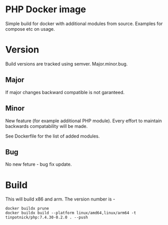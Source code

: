 
# PHP Docker image

Simple build for docker with additional modules from source. Examples for compose etc on usage.

# Version

Build versions are tracked using semver. Major.minor.bug.

## Major

If major changes backward compatible is not garanteed.

## Minor

New feature (for example additional PHP module). Every effort to maintain backwards compatability will be made.

See Dockerfile for the list of added modules.

## Bug

No new feture - bug fix update.

# Build

This will build x86 and arm. The version number is <phpversion>-<thisbuildversion>

```
docker buildx prune
docker buildx build --platform linux/amd64,linux/arm64 -t tinpotnick/php:7.4.30-0.2.0 . --push
```
